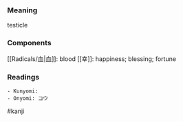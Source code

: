 ### Meaning

testicle

### Components

[[Radicals/血|血]]: blood [[幸]]: happiness; blessing; fortune

### Readings

```
- Kunyomi: 
- Onyomi: コウ
```

#kanji